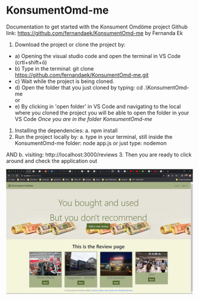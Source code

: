 # KonsumentOmd-me
Documentation to get started with the Konsument Omdöme project
Github link: https://github.com/fernandaek/KonsumentOmd-me
by Fernanda Ek 

1. Download the project or clone the project by:
 - a) Opening the visual studio code and open the terminal in VS Code (crtl+shift+ö)
 - b) Type in the terminal: git clone https://github.com/fernandaek/KonsumentOmd-me.git
 - c) Wait while the project is being cloned.
 - d) Open the folder that you just cloned by typing: cd .\KonsumentOmd-me\
 or 
 - e) By clicking in 'open folder' in VS Code and navigating to the local where you cloned the project you will be able to open the folder in your VS Code 
 *Once you are in the folder KonsumentOmd-me*
1. Installing the dependencies:
a. npm install
2. Run the project locally by:
a. type in your terminal, still inside the KonsumentOmd-me folder: node app.js or just type: nodemon

AND
b. visiting: http://localhost:3000/reviews
3. Then you are ready to click around and check the application out

<img src="2020-06-10 (2).png" />
